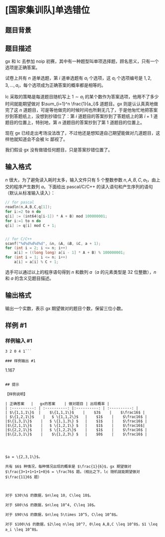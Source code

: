 # [国家集训队]单选错位

## 题目背景



## 题目描述

gx 和 lc 去参加 noip 初赛，其中有一种题型叫单项选择题，顾名思义，只有一个选项是正确答案。

试卷上共有 $n$ 道单选题，第 $i$ 道单选题有 $a_i$ 个选项，这 $a_i$ 个选项编号是 $1,2,3,\ldots,a_i$，每个选项成为正确答案的概率都是相等的。

lc 采取的策略是每道题目随机写上 $1 \sim a_i$ 的某个数作为答案选项，他用不了多少时间就能期望做对 $\sum_{i=1}^n \frac{1}{a_i}$ 道题目。gx 则是认认真真地做完了这 $n$ 道题目，可是等他做完的时候时间也所剩无几了，于是他匆忙地把答案抄到答题纸上，没想到抄错位了：第 $i$ 道题目的答案抄到了答题纸上的第 $i+1$ 道题目的位置上，特别地，第 $n$ 道题目的答案抄到了第 $1$ 道题目的位置上。

现在 gx 已经走出考场没法改了，不过他还是想知道自己期望能做对几道题目，这样他就知道会不会被 lc 鄙视了。

我们假设 gx 没有做错任何题目，只是答案抄错位置了。


## 输入格式

$n$ 很大，为了避免读入耗时太多，输入文件只有 $5$ 个整数参数 $n, A, B, C, a_1$，由上交的程序产生数列 $a$。下面给出 pascal/C/C++ 的读入语句和产生序列的语句（默认从标准输入读入）：

```cpp
// for pascal
readln(n,A,B,C,q[1]);
for i:=2 to n do
q[i] := (int64(q[i-1]) * A + B) mod 100000001;
for i:=1 to n do
q[i] := q[i] mod C + 1;


// for C/C++
scanf("%d%d%d%d%d", &n, &A, &B, &C, a + 1);
for (int i = 2; i <= n; i++)
	a[i] = ((long long) a[i - 1] * A + B) % 100000001;
for (int i = 1; i <= n; i++)
	a[i] = a[i] % C + 1;
```

选手可以通过以上的程序语句得到 $n$ 和数列 $a$（$a$ 的元素类型是 $32$ 位整数），$n$ 和 $a$ 的含义见题目描述。


## 输出格式

输出一个实数，表示 gx 期望做对的题目个数，保留三位小数。


## 样例 #1

### 样例输入 #1
```
3 2 0 4 1```

### 样例输出 #1

```
1.167
```

## 提示

【样例说明】

| 正确答案   |   gx的答案    | 做对题目 | 出现概率 |
| :----------: | :----------: |:----------: | :----------: |
| $\{1,1,1\}$  |    $\{1,1,1\}$    |    $3$    |    $\frac16$ |
| $\{1,2,1\}$    |   $ \{1,1,2\}$   |    $1$    |    $\frac16$ |
|$\{1,3,1\}$    |   $ \{1,1,3\} $   |    $1$    |    $\frac16$ |
|$\{2,1,1\}$    |   $ \{1,2,1\} $   |    $1$    |    $\frac16$|
|$\{2,2,1\}$    |   $ \{1,2,2\}$    |    $1$    |    $\frac16$ |
|$\{2,3,1\}$    |    $\{1,2,3\} $   |    $0$    |    $\frac16$ |




$a = \{2,3,1\}$。

共有 $6$ 种情况，每种情况出现的概率是 $\frac{1}{6}$，gx 期望做对 $\frac{3+1+1+1+1+0}6 = \frac76$ 题。（相比之下，lc 随机就能期望做对 $\frac{11}6$ 题）



对于 $30\%$ 的数据，$n\leq 10, C\leq 10$。

对于 $80\%$ 的数据，$n\leq 10^4, C\leq 10$。

对于 $90\%$ 的数据，$n\leq 5\times 10^5, C\leq 10^8$。

对于 $100\%$ 的数据，$2\leq n\leq 10^7, 0\leq A,B,C \leq 10^8$，$1 \leq a_i \leq 10^8$。

